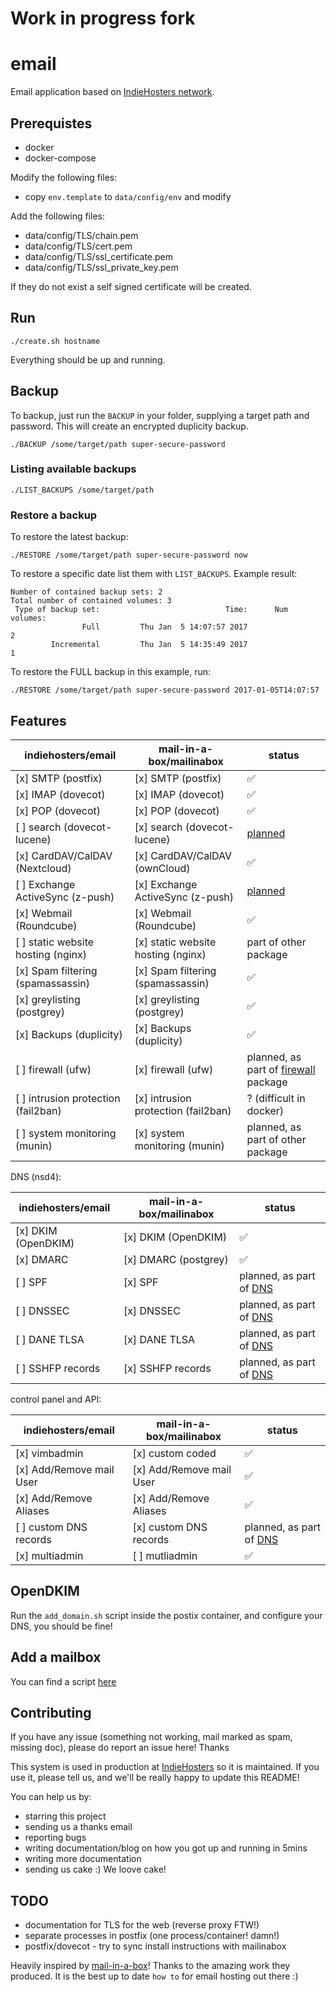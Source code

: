 # Work in progress fork

# email
Email application based on [IndieHosters network](https://github.com/indiehosters/email).

## Prerequistes

 - docker
 - docker-compose

Modify the following files:
 - copy `env.template` to `data/config/env` and modify

Add the following files:
 - data/config/TLS/chain.pem
 - data/config/TLS/cert.pem
 - data/config/TLS/ssl_certificate.pem
 - data/config/TLS/ssl_private_key.pem

If they do not exist a self signed certificate will be created.

## Run

```
./create.sh hostname
```

Everything should be up and running.

## Backup

To backup, just run the `BACKUP` in your folder, supplying a target path and password. This will create an encrypted duplicity backup.

`./BACKUP /some/target/path super-secure-password`

### Listing available backups

`./LIST_BACKUPS /some/target/path`

### Restore a backup

To restore the latest backup:

`./RESTORE /some/target/path super-secure-password now`

To restore a specific date list them with `LIST_BACKUPS`. Example result:

```
Number of contained backup sets: 2
Total number of contained volumes: 3
 Type of backup set:                            Time:      Num volumes:
                Full         Thu Jan  5 14:07:57 2017                 2
         Incremental         Thu Jan  5 14:35:49 2017                 1
```

To restore the FULL backup in this example, run:

`./RESTORE /some/target/path super-secure-password 2017-01-05T14:07:57`

## Features

indiehosters/email | mail-in-a-box/mailinabox | status
------------------ | ------------- | -----------
[x] SMTP (postfix) | [x] SMTP (postfix) | :white_check_mark: 
[x] IMAP (dovecot) | [x] IMAP (dovecot) | :white_check_mark: 
[x] POP  (dovecot) | [x] POP  (dovecot) | :white_check_mark: 
[ ] search (dovecot-lucene) | [x] search (dovecot-lucene) | [planned](https://github.com/indiehosters/email/issues/5)
[x] CardDAV/CalDAV (Nextcloud) | [x] CardDAV/CalDAV (ownCloud) | :white_check_mark:
[ ] Exchange ActiveSync (z-push) | [x] Exchange ActiveSync (z-push) | [planned](https://github.com/indiehosters/email/issues/3)
[x] Webmail (Roundcube) | [x] Webmail (Roundcube) | :white_check_mark:
[ ] static website hosting (nginx) | [x] static website hosting (nginx) | part of other package
[x] Spam filtering (spamassassin) | [x] Spam filtering (spamassassin) | :white_check_mark:
[x] greylisting (postgrey) | [x] greylisting (postgrey) | :white_check_mark: 
[x] Backups (duplicity) | [x] Backups (duplicity) | :white_check_mark:
[ ] firewall (ufw) | [x] firewall (ufw) | planned, as part of [firewall](https://github.com/IndiePaaS/IndiePaaS/issues/108) package
[ ] intrusion protection (fail2ban) | [x] intrusion protection (fail2ban) | ? (difficult in docker)
[ ] system monitoring (munin) | [x] system monitoring (munin) | planned, as part of other package

DNS (nsd4):

indiehosters/email | mail-in-a-box/mailinabox | status
------------------ | ------------- | ----
[x] DKIM (OpenDKIM) | [x] DKIM (OpenDKIM) | :white_check_mark: 
[x] DMARC | [x] DMARC (postgrey) | :white_check_mark: 
[ ] SPF | [x] SPF | planned, as part of [DNS](https://github.com/IndiePaaS/IndiePaaS/issues/98)
[ ] DNSSEC | [x] DNSSEC | planned, as part of [DNS](https://github.com/IndiePaaS/IndiePaaS/issues/98)
[ ] DANE TLSA | [x] DANE TLSA | planned, as part of [DNS](https://github.com/IndiePaaS/IndiePaaS/issues/98)
[ ] SSHFP records | [x] SSHFP records | planned, as part of [DNS](https://github.com/IndiePaaS/IndiePaaS/issues/98)

control panel and API:

indiehosters/email | mail-in-a-box/mailinabox | status
------------------ | ------------- | ----------
[x] vimbadmin | [x] custom coded | :white_check_mark: 
[x] Add/Remove mail User | [x] Add/Remove mail User | :white_check_mark: 
[x] Add/Remove Aliases | [x] Add/Remove Aliases | :white_check_mark: 
[ ] custom DNS records | [x] custom DNS records | planned, as part of [DNS](https://github.com/IndiePaaS/IndiePaaS/issues/98)
[x] multiadmin | [ ] mutliadmin | :white_check_mark: 

## OpenDKIM

Run the `add_domain.sh` script inside the postix container, and configure your DNS, you should be fine!

## Add a mailbox

You can find a script [here](https://github.com/IndiePaaS/IndiePaaS/blob/master/utils/add_mailbox.sh)

## Contributing

If you have any issue (something not working, mail marked as spam, missing doc), please do report an issue here! Thanks

This system is used in production at [IndieHosters](https://indiehosters.net/) so it is maintained. If you use it, please tell us, and we'll be really happy to update this README!

You can help us by:
 - starring this project
 - sending us a thanks email
 - reporting bugs
 - writing documentation/blog on how you got up and running in 5mins
 - writing more documentation
 - sending us cake :) We loove cake!

## TODO
 - documentation for TLS for the web (reverse proxy FTW!)
 - separate processes in postfix (one process/container! damn!)
 - postfix/dovecot - try to sync install instructions with mailinabox

Heavily inspired by [mail-in-a-box](https://mailinabox.email/)! Thanks to the amazing work they produced. It is the best up to date `how to` for email hosting out there :)
